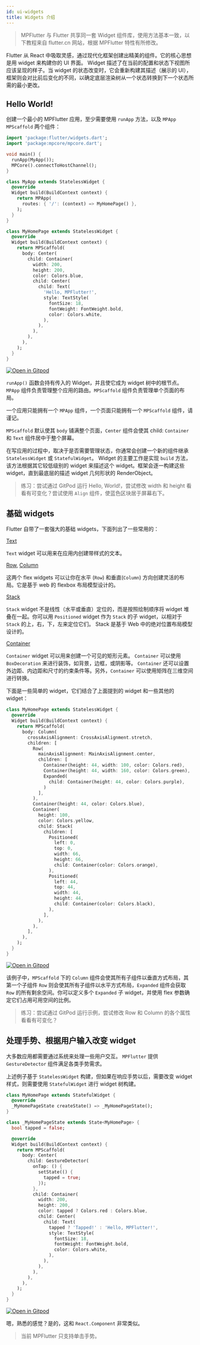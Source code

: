 ```yaml
---
id: ui-widgets
title: Widgets 介绍
---
```


> MPFlutter 与 Flutter 共享同一套 Widget 组件库，使用方法基本一致，以下教程来自 flutter.cn 网站，根据 MPFlutter 特性有所修改。

Flutter 从 React 中吸取灵感，通过现代化框架创建出精美的组件。它的核心思想是用 widget 来构建你的 UI 界面。 Widget 描述了在当前的配置和状态下视图所应该呈现的样子。当 widget 的状态改变时，它会重新构建其描述（展示的 UI），框架则会对比前后变化的不同，以确定底层渲染树从一个状态转换到下一个状态所需的最小更改。

## Hello World!

创建一个最小的 MPFlutter 应用，至少需要使用 `runApp` 方法，以及 `MPApp` `MPScaffold` 两个组件：

```dart
import 'package:flutter/widgets.dart';
import 'package:mpcore/mpcore.dart';

void main() {
  runApp(MyApp());
  MPCore().connectToHostChannel();
}

class MyApp extends StatelessWidget {
  @override
  Widget build(BuildContext context) {
    return MPApp(
      routes: { '/': (context) => MyHomePage() },
    );
  }
}

class MyHomePage extends StatelessWidget {
  @override
  Widget build(BuildContext context) {
    return MPScaffold(
      body: Center(
        child: Container(
          width: 200,
          height: 200,
          color: Colors.blue,
          child: Center(
            child: Text(
              'Hello, MPFlutter!',
              style: TextStyle(
                fontSize: 18,
                fontWeight: FontWeight.bold,
                color: Colors.white,
              ),
            ),
          ),
        ),
      ),
    );
  }
}

```

[![Open in Gitpod](https://gitpod.io/button/open-in-gitpod.svg)](https://gitpod.io/#https://github.com/mpflutter/mpflutter_sample)

`runApp()` 函数会持有传入的 Widget，并且使它成为 widget 树中的根节点。`MPApp` 组件负责管理整个应用的路由。`MPScaffold` 组件负责管理单个页面的布局。

一个应用只能拥有一个 `MPApp` 组件，一个页面只能拥有一个 `MPScaffold` 组件，请谨记。

`MPScaffold` 默认使其 `body` 铺满整个页面，`Center` 组件会使其 child: `Container` 和 `Text` 组件居中于整个屏幕。

在写应用的过程中，取决于是否需要管理状态，你通常会创建一个新的组件继承 `StatelessWidget` 或 `StatefulWidget`。 Widget 的主要工作是实现 `build` 方法，该方法根据其它较低级别的 widget 来描述这个 widget。框架会逐一构建这些 widget，直到最底层的描述 widget 几何形状的 RenderObject。

> 练习：尝试通过 GitPod 运行 Hello, World!，尝试修改 width 和 height 看看有可变化？尝试使用 `Align` 组件，使蓝色区块居于屏幕右下。

## 基础 widgets

Flutter 自带了一套强大的基础 widgets，下面列出了一些常用的：

[Text](https://api.flutter-io.cn/flutter/widgets/Text-class.html)

`Text` widget 可以用来在应用内创建带样式的文本。

[Row](https://api.flutter-io.cn/flutter/widgets/Row-class.html), [Column](https://api.flutter-io.cn/flutter/widgets/Column-class.html)

这两个 flex widgets 可以让你在水平 (`Row`) 和垂直(`Column`) 方向创建灵活的布局。它是基于 web 的 flexbox 布局模型设计的。

[Stack](https://api.flutter-io.cn/flutter/widgets/Stack-class.html)

`Stack` widget 不是线性（水平或垂直）定位的，而是按照绘制顺序将 widget 堆叠在一起。你可以用 `Positioned` widget 作为 `Stack` 的子 widget，以相对于 `Stack` 的上，右，下，左来定位它们。 Stack 是基于 Web 中的绝对位置布局模型设计的。

[Container](https://api.flutter-io.cn/flutter/widgets/Container-class.html)

`Container` widget 可以用来创建一个可见的矩形元素。 `Container` 可以使用 `BoxDecoration` 来进行装饰，如背景，边框，或阴影等。 `Container` 还可以设置外边距、内边距和尺寸的约束条件等。另外，`Container` 可以使用矩阵在三维空间进行转换。

下面是一些简单的 widget，它们结合了上面提到的 widget 和一些其他的 widget：

```dart
class MyHomePage extends StatelessWidget {
  @override
  Widget build(BuildContext context) {
    return MPScaffold(
      body: Column(
        crossAxisAlignment: CrossAxisAlignment.stretch,
        children: [
          Row(
            mainAxisAlignment: MainAxisAlignment.center,
            children: [
              Container(height: 44, width: 100, color: Colors.red),
              Container(height: 44, width: 160, color: Colors.green),
              Expanded(
                child: Container(height: 44, color: Colors.purple),
              )
            ],
          ),
          Container(height: 44, color: Colors.blue),
          Container(
            height: 100,
            color: Colors.yellow,
            child: Stack(
              children: [
                Positioned(
                  left: 0,
                  top: 0,
                  width: 66,
                  height: 66,
                  child: Container(color: Colors.orange),
                ),
                Positioned(
                  left: 44,
                  top: 44,
                  width: 44,
                  height: 44,
                  child: Container(color: Colors.black),
                ),
              ],
            ),
          ),
        ],
      ),
    );
  }
}

```

[![Open in Gitpod](https://gitpod.io/button/open-in-gitpod.svg)](https://gitpod.io/#github.com/mpflutter/mpflutter_sample/tree/sample_widgets_basic)

该例子中，`MPScaffold` 下的 `Column` 组件会使其所有子组件以垂直方式布局，其第一个子组件 `Row` 则会使其所有子组件以水平方式布局，`Expanded` 组件会获取 `Row` 的所有剩余空间。你可以定义多个 `Expanded` 子 widget，并使用 flex 参数确定它们占用可用空间的比例。

> 练习：尝试通过 GitPod 运行示例，尝试修改 Row 和 Column 的各个属性看看有可变化？

## 处理手势、根据用户输入改变 widget 

大多数应用都需要通过系统来处理一些用户交互。 `MPFlutter` 提供 `GestureDetector` 组件满足各类手势需求。

上述例子基于 `StatelessWidget` 构建，但如果在响应手势以后，需要改变 widget 样式，则需要使用 `StatefulWidget` 进行 widget 树构建。

```dart
class MyHomePage extends StatefulWidget {
  @override
  _MyHomePageState createState() => _MyHomePageState();
}

class _MyHomePageState extends State<MyHomePage> {
  bool tapped = false;

  @override
  Widget build(BuildContext context) {
    return MPScaffold(
      body: Center(
        child: GestureDetector(
          onTap: () {
            setState(() {
              tapped = true;
            });
          },
          child: Container(
            width: 200,
            height: 200,
            color: tapped ? Colors.red : Colors.blue,
            child: Center(
              child: Text(
                tapped ? 'Tapped!' : 'Hello, MPFlutter!',
                style: TextStyle(
                  fontSize: 18,
                  fontWeight: FontWeight.bold,
                  color: Colors.white,
                ),
              ),
            ),
          ),
        ),
      ),
    );
  }
}

```
[![Open in Gitpod](https://gitpod.io/button/open-in-gitpod.svg)](https://gitpod.io/#github.com/mpflutter/mpflutter_sample/tree/sample_gesture_detector)

嗯，熟悉的感觉？是的，这和 `React.Component` 非常类似。

> 当前 MPFlutter 只支持单击手势。
